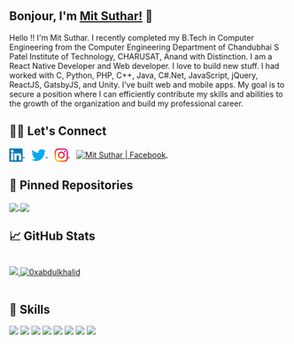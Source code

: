## Bonjour, I'm [Mit Suthar!](https://portfolio-mit-27.vercel.app/) 👋

Hello !! I'm Mit Suthar. I recently completed my B.Tech in Computer Engineering from the Computer Engineering Department of Chandubhai S Patel Institute of Technology, CHARUSAT, Anand with Distinction. I am a React Native Developer and Web developer. I love to build new stuff. I had worked with C, Python, PHP, C++, Java, C#.Net, JavaScript, jQuery, ReactJS, GatsbyJS, and Unity. I've built web and mobile apps. My goal is to secure a position where I can efficiently contribute my skills and abilities to the growth of the organization and build my professional career.

## 🙋‍♂️ Let's Connect

<a href="https://www.linkedin.com/in/mit-suthar-7b5328161/" target="_blank">
  <img align="center" alt="Mit Suthar | Linkedin" width="24px" src="https://github.com/SatYu26/SatYu26/blob/master/Assets/Linkedin.svg" />
</a> &nbsp;&nbsp;
<a href="https://twitter.com/Meetu_27" target="_blank">
  <img align="center" alt="Mit Suthar| Twitter" width="26px" src="https://github.com/SatYu26/SatYu26/blob/master/Assets/Twitter.svg" />
</a> &nbsp;&nbsp;
<a href="https://www.instagram.com/meetu_27/" target="_blank">
  <img align="center" alt="Mit Suthar | Instagram" width="24px" src="https://github.com/SatYu26/SatYu26/blob/master/Assets/Instagram.svg" />
</a> &nbsp;&nbsp;
<a href="https://www.facebook.com/meet.suthar.37">
    <img align="center" alt="Mit Suthar | Facebook" width="24px" src="https://upload.wikimedia.org/wikipedia/en/thumb/0/04/Facebook_f_logo_%282021%29.svg/100px-Facebook_f_logo_%282021%29.svg.png" />
</a> &nbsp;&nbsp;

## 📌 Pinned Repositories

<a href="https://github.com/mit-27/AlgoShare">
 <img align="center" src="https://github-readme-stats.vercel.app/api/pin/?username=mit-27&repo=AlgoShare&theme=prussian" />
</a>

<a href="https://github.com/mit-27/Recruitment-Android-App">
 <img align="center" src="https://github-readme-stats.vercel.app/api/pin/?username=mit-27&repo=Recruitment-Android-App&theme=prussian" />
</a>

## &#x1f4c8; GitHub Stats

<br>

<a href="https://github.com/mit-27/">
  <img src="https://github-readme-stats.vercel.app/api?username=mit-27&include_all_commits=true&count_private=true&show_icons=true&line_height=20&title_color=7A7ADB&icon_color=2234AE&text_color=D3D3D3&bg_color=0,000000,130F40" width="450"/>
  <img src="https://github-readme-stats.vercel.app/api/top-langs?username=mit-27&show_icons=true&locale=en&layout=compact&line_height=20&title_color=7A7ADB&icon_color=2234AE&text_color=D3D3D3&bg_color=0,000000,130F40" width="375"  alt="0xabdulkhalid"/>

</a>

<br>
<br>

## 💼 Skills

![](https://img.shields.io/badge/Code-React-informational?style=flat&logo=react&logoColor=white&color=4AB197)
![](https://img.shields.io/badge/Code-Redux-informational?style=flat&logo=Redux&logoColor=white&color=4AB197)
![](https://img.shields.io/badge/Code-Gatsby-informational?style=flat&logo=gatsby&logoColor=white&color=4AB197)
![](https://img.shields.io/badge/Code-JavaScript-informational?style=flat&logo=JavaScript&logoColor=white&color=4AB197)
![](https://img.shields.io/badge/Code-Java-informational?style=flat&logo=Java&logoColor=white&color=4AB197)
![](https://img.shields.io/badge/Code-CSharp-informational?style=flat&logo=c-sharp&logoColor=white&color=4AB197)
![](https://img.shields.io/badge/Code-MongoDB-informational?style=flat&logo=MongoDB&logoColor=white&color=4AB197)
![](https://img.shields.io/badge/Code-MySQL-informational?style=flat&logo=MySQL&logoColor=white&color=4AB197)
